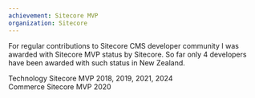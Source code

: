 ```yaml
---
achievement: Sitecore MVP
organization: Sitecore
---
```


For regular contributions to Sitecore CMS developer community I was awarded with Sitecore MVP status by Sitecore. So far only 4 developers have been awarded with such status in New Zealand.

Technology Sitecore MVP 2018, 2019, 2021, 2024\
Commerce Sitecore MVP 2020
